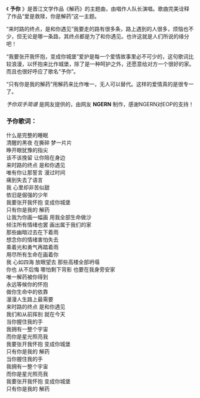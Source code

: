 

《 **予你** 》是晋江文学作品《解药》的主题曲，由唱作人队长演唱。歌曲完美诠释了作品“爱是救赎，你是解药”这一主题。

“来时路的终点，是和你遇见”我要走的路有很多条，路上遇到的人很多，烦恼也不少，但无论是哪一条路，其终点都是为了和你遇见。也许这就是人们所说的缘分吧！

“我要张开我怀抱，变成你城堡”爱护是每一个爱情故事里必不可少的，这句歌词比较浪漫，以怀抱来比作城堡，除了是一种呵护之外，还愿意给对方一个很好的家。而且也很好呼应了歌名“予你”。

“只有你是我的解药”用解药来比作唯一，无人可以替代。这样的爱情真的是很专一了。

_予你双手简谱_ 是网友提供的，由网友 **NGERN** 制作，感谢NGERN对EOP的支持！

### 予你歌词：

什么是完整的睡眠  
清醒的黑夜 在撕碎 梦一片片  
睁开眼犹豫的指尖  
该不该挽留 让你陪在身边  
来时路的终点 是和你遇见  
唯有你让那誓言 漫过时间  
痛到失去了语言  
我 心里却非苦似甜  
依旧是倔强的少年  
我要张开我怀抱 变成你城堡  
只有你是我的 解药  
让我为你画一幅画 用我全部生命做沙  
倾注所有情绪也罢 画出属于我们的家  
那些幽暗过去在下着雨  
想念你的情绪害怕失去  
乘着光和勇气再踏着雨  
用尽所有生命在画着你  
我 心如四海 放眼望去 那些高楼全部坍塌  
你也 从不后悔 哪怕剩下背影 也要在我身旁安家  
唯一解药被你得到  
永远等候你的怀抱  
做你生命中的依靠  
漫漫人生路上最需要  
来时路的终点 是和你遇见  
我们和从前挥别 就在今天  
当你握住我的手  
我拥有一整个宇宙  
而你是星光照亮我  
我要张开我怀抱 变成你城堡  
只有你是我的 解药  
当你握住我的手  
我拥有一整个宇宙  
而你是星光照亮我  
我要张开我怀抱 变成你城堡  
只有你是我的 解药

